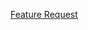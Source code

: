 [Feature Request](https://raw.githubusercontent.com/reobin/vimcolorschemes/main/.github/ISSUE_TEMPLATE/feature_request.md ":include")
